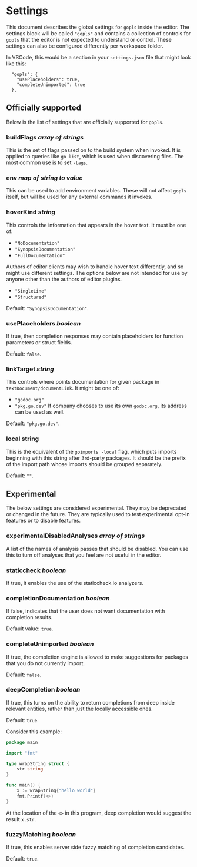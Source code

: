 # Settings

<!--TODO: Generate this file from the documentation in golang/org/x/tools/internal/lsp/source/options.go.-->

This document describes the global settings for `gopls` inside the editor. The settings block will be called `"gopls"` and contains a collection of controls for `gopls` that the editor is not expected to understand or control. These settings can also be configured differently per workspace folder.

In VSCode, this would be a section in your `settings.json` file that might look like this:

```json5
  "gopls": {
    "usePlaceholders": true,
    "completeUnimported": true
  },
```

## Officially supported

Below is the list of settings that are officially supported for `gopls`.

### **buildFlags** *array of strings*

This is the set of flags passed on to the build system when invoked. It is applied to queries like `go list`, which is used when discovering files. The most common use is to set `-tags`.

### **env** *map of string to value*

This can be used to add environment variables. These will not affect `gopls` itself, but will be used for any external commands it invokes.

### **hoverKind** *string*

This controls the information that appears in the hover text.
It must be one of:
* `"NoDocumentation"`
* `"SynopsisDocumentation"`
* `"FullDocumentation"`

Authors of editor clients may wish to handle hover text differently, and so might use different settings. The options below are not intended for use by anyone other than the authors of editor plugins.

* `"SingleLine"`
* `"Structured"`

Default: `"SynopsisDocumentation"`.

### **usePlaceholders** *boolean*

If true, then completion responses may contain placeholders for function parameters or struct fields.

Default: `false`.

### **linkTarget** *string*

This controls where points documentation for given package in `textDocument/documentLink`.
It might be one of:
* `"godoc.org"`   
* `"pkg.go.dev"`
If company chooses to use its own `godoc.org`, its address can be used as well.

Default: `"pkg.go.dev"`.

### **local** string

This is the equivalent of the `goimports -local` flag, which puts imports beginning with this string after 3rd-party packages.
It should be the prefix of the import path whose imports should be grouped separately.

Default: `""`.

## Experimental

The below settings are considered experimental. They may be deprecated or changed in the future. They are typically used to test experimental opt-in features or to disable features.

### **experimentalDisabledAnalyses** *array of strings*

A list of the names of analysis passes that should be disabled. You can use this to turn off analyses that you feel are not useful in the editor.

### **staticcheck** *boolean*

If true, it enables the use of the staticcheck.io analyzers.

### **completionDocumentation** *boolean*

If false, indicates that the user does not want documentation with completion results.

Default value: `true`.

### **completeUnimported** *boolean*

If true, the completion engine is allowed to make suggestions for packages that you do not currently import.

Default: `false`.

### **deepCompletion** *boolean*

If true, this turns on the ability to return completions from deep inside relevant entities, rather than just the locally accessible ones.

Default: `true`.

Consider this example:

```go
package main

import "fmt"

type wrapString struct {
    str string
}

func main() {
    x := wrapString{"hello world"}
    fmt.Printf(<>)
}
```

At the location of the `<>` in this program, deep completion would suggest the result `x.str`.

### **fuzzyMatching** *boolean*

If true, this enables server side fuzzy matching of completion candidates.

Default: `true`.
